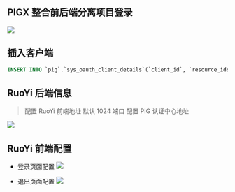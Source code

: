 ## PIGX 整合前后端分离项目登录

![](https://minio.pigx.vip/alei/2023/01/66d6c4525e9b90a2afbd0e4b8cd41ece.png)

## 插入客户端

```sql
INSERT INTO `pig`.`sys_oauth_client_details`(`client_id`, `resource_ids`, `client_secret`, `scope`, `authorized_grant_types`, `web_server_redirect_uri`, `authorities`, `access_token_validity`, `refresh_token_validity`, `additional_information`, `autoapprove`, `create_time`, `update_time`, `create_by`, `update_by`) VALUES ('ruoyi', '', 'ruoyi', 'server', 'authorization_code', '', '', 17800000, 17800000, '', 'false', '2023-01-17 10:37:32', '2023-01-17 10:37:32', 'admin', 'admin');

```

## RuoYi 后端信息

> 配置  RuoYi 前端地址 默认 1024 端口
> 配置  PIG 认证中心地址

![](https://minio.pigx.vip/alei/2023/01/222f680ce489d1d3545df1f191b69135.png)

## RuoYi 前端配置

- 登录页面配置
![](https://minio.pigx.vip/alei/2023/01/1368a6395176e47a3b9b4548da6bdd5e.png)

- 退出页面配置
![](https://minio.pigx.vip/alei/2023/01/54344adec7f766fa419e360da682526a.png)
